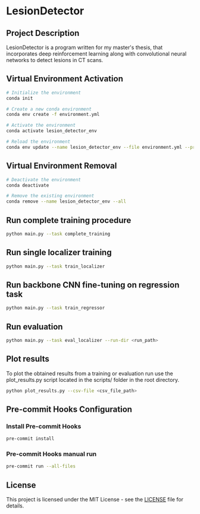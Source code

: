 # LesionDetector
## Project Description
LesionDetector is a program written for my master's thesis, that incorporates deep reinforcement learning along with convolutional neural networks to detect lesions in CT scans.

## Virtual Environment Activation
```bash
# Initialize the environment
conda init

# Create a new conda environment
conda env create -f environment.yml

# Activate the environment
conda activate lesion_detector_env

# Reload the environment
conda env update --name lesion_detector_env --file environment.yml --prune
```

## Virtual Environment Removal
```bash
# Deactivate the environment
conda deactivate

# Remove the existing environment
conda remove --name lesion_detector_env --all
```

## Run complete training procedure
```bash
python main.py --task complete_training
```

## Run single localizer training
```bash
python main.py --task train_localizer
```

## Run backbone CNN fine-tuning on regression task
```bash
python main.py --task train_regressor
```

## Run evaluation
```bash
python main.py --task eval_localizer --run-dir <run_path>
```

## Plot results
To plot the obtained results from a training or evaluation run use the plot_results.py script located in the scripts/ folder in the root directory.
```bash
python plot_results.py --csv-file <csv_file_path>
```

## Pre-commit Hooks Configuration
### Install Pre-commit Hooks
```bash
pre-commit install
```
### Pre-commit Hooks manual run
```bash
pre-commit run --all-files
```

## License
This project is licensed under the MIT License - see the [LICENSE](LICENSE) file for details.